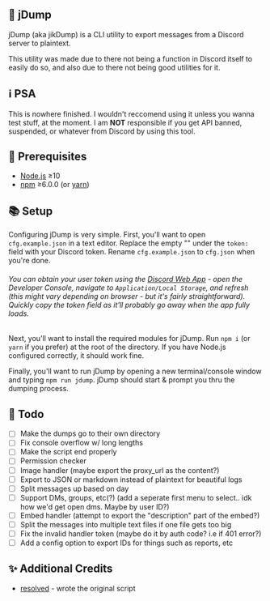 ## 📝 jDump
jDump (aka jikDump) is a CLI utility to export messages from a Discord server to plaintext.

This utility was made due to there not being a function in Discord itself to easily do so, and also due to there not being good utilities for it.

## ℹ PSA
This is nowhere finished. I wouldn't reccomend using it unless you wanna test stuff, at the moment.
I am **NOT** responsible if you get API banned, suspended, or whatever from Discord by using this tool.

## 🌟 Prerequisites
  - [Node.js][1] ≥10
  - [npm][2] ≥6.0.0 (or [yarn][3])

## 📚 Setup
Configuring jDump is very simple. First, you'll want to open `cfg.example.json` in a text editor. Replace the empty "" under the `token:` field with your Discord token. Rename `cfg.example.json` to `cfg.json` when you're done.

###### You can obtain your user token using the [Discord Web App][4] - open the Developer Console, navigate to `Application/Local Storage`, and refresh (this might vary depending on browser - but it's fairly straightforward). Quickly copy the token field as it'll probably go away when the app fully loads.

Next, you'll want to install the required modules for jDump. Run `npm i` (or `yarn` if you prefer) at the root of the directory. If you have Node.js configured correctly, it should work fine.

Finally, you'll want to run jDump by opening a new terminal/console window and typing `npm run jdump`. jDump should start & prompt you thru the dumping process.

## 📃 Todo
  - [ ] Make the dumps go to their own directory
  - [ ] Fix console overflow w/ long lengths
  - [ ] Make the script end properly
  - [ ] Permission checker
  - [ ] Image handler (maybe export the proxy_url as the content?)
  - [ ] Export to JSON or markdown instead of plaintext for beautiful logs
  - [ ] Split messages up based on day
  - [ ] Support DMs, groups, etc(?) (add a seperate first menu to select.. idk how we'd get open dms. Maybe by user ID?)
  - [ ] Embed handler (attempt to export the "description" part of the embed?)
  - [ ] Split the messages into multiple text files if one file gets too big
  - [ ] Fix the invalid handler token (maybe do it by auth code? i.e if 401 error?)
  - [ ] Add a config option to export IDs for things such as reports, etc

## ✨ Additional Credits
  - [resolved][5] - wrote the original script

[1]: https://nodejs.org/en/download/ "Node.js Download"
[2]: https://www.npmjs.com/get-npm "Get NPM"
[3]: https://yarnpkg.com/ "Yarn"
[4]: https://discordapp.com/channels/@me "Discord Web App"
[5]: https://github.com/resolvedxd "Resolved"
